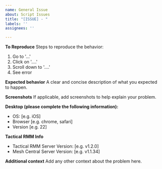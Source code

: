 ```yaml
---
name: General Issue
about: Script Issues
title: "[ISSUE] - "
labels: ''
assignees: ''

---
```


**To Reproduce**
Steps to reproduce the behavior:
1. Go to '...'
2. Click on '....'
3. Scroll down to '....'
4. See error

**Expected behavior**
A clear and concise description of what you expected to happen.

**Screenshots**
If applicable, add screenshots to help explain your problem.

**Desktop (please complete the following information):**
 - OS: [e.g. iOS]
 - Browser [e.g. chrome, safari]
 - Version [e.g. 22]

**Tactical RMM Info**
- Tactical RMM Server Version: [e.g. v1.2.0]
- Mesh Central Server Version: [e.g. v1.1.34]


**Additional context**
Add any other context about the problem here.
